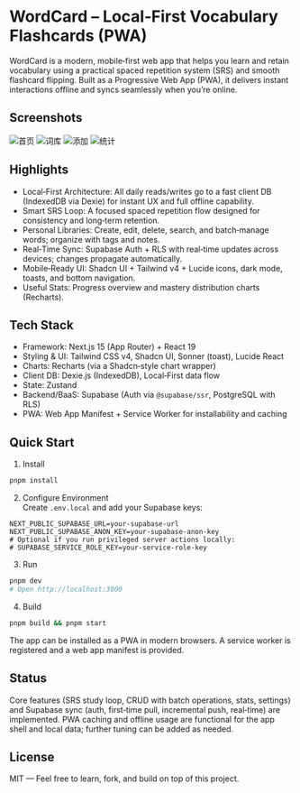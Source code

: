 # WordCard – Local‑First Vocabulary Flashcards (PWA)

WordCard is a modern, mobile‑first web app that helps you learn and retain vocabulary using a practical spaced repetition system (SRS) and smooth flashcard flipping. Built as a Progressive Web App (PWA), it delivers instant interactions offline and syncs seamlessly when you’re online.

## Screenshots
![首页](https://github.com/Kotiya-Sanae/WordCard/raw/main/public/screenshots/1.png)
![词库](https://github.com/Kotiya-Sanae/WordCard/raw/main/public/screenshots/2.png)
![添加](https://github.com/Kotiya-Sanae/WordCard/raw/main/public/screenshots/3.png)
![统计](https://github.com/Kotiya-Sanae/WordCard/raw/main/public/screenshots/4.png)

## Highlights

- Local‑First Architecture: All daily reads/writes go to a fast client DB (IndexedDB via Dexie) for instant UX and full offline capability.
- Smart SRS Loop: A focused spaced repetition flow designed for consistency and long‑term retention.
- Personal Libraries: Create, edit, delete, search, and batch‑manage words; organize with tags and notes.
- Real‑Time Sync: Supabase Auth + RLS with real‑time updates across devices; changes propagate automatically.
- Mobile‑Ready UI: Shadcn UI + Tailwind v4 + Lucide icons, dark mode, toasts, and bottom navigation.
- Useful Stats: Progress overview and mastery distribution charts (Recharts).

## Tech Stack

- Framework: Next.js 15 (App Router) + React 19  
- Styling & UI: Tailwind CSS v4, Shadcn UI, Sonner (toast), Lucide React  
- Charts: Recharts (via a Shadcn‑style chart wrapper)  
- Client DB: Dexie.js (IndexedDB), Local‑First data flow  
- State: Zustand  
- Backend/BaaS: Supabase (Auth via `@supabase/ssr`, PostgreSQL with RLS)  
- PWA: Web App Manifest + Service Worker for installability and caching

## Quick Start

1) Install
```bash
pnpm install
```

2) Configure Environment  
Create `.env.local` and add your Supabase keys:
```env
NEXT_PUBLIC_SUPABASE_URL=your-supabase-url
NEXT_PUBLIC_SUPABASE_ANON_KEY=your-supabase-anon-key
# Optional if you run privileged server actions locally:
# SUPABASE_SERVICE_ROLE_KEY=your-service-role-key
```

3) Run
```bash
pnpm dev
# Open http://localhost:3000
```

4) Build
```bash
pnpm build && pnpm start
```

The app can be installed as a PWA in modern browsers. A service worker is registered and a web app manifest is provided.


## Status

Core features (SRS study loop, CRUD with batch operations, stats, settings) and Supabase sync (auth, first‑time pull, incremental push, real‑time) are implemented. PWA caching and offline usage are functional for the app shell and local data; further tuning can be added as needed.

## License

MIT — Feel free to learn, fork, and build on top of this project.
